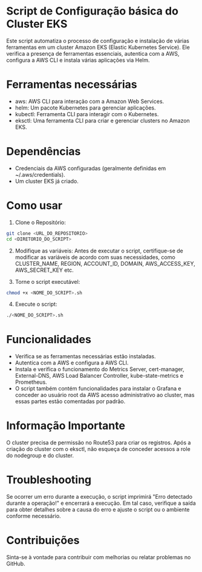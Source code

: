 # Script de Configuração básica do Cluster EKS

Este script automatiza o processo de configuração e instalação de várias ferramentas em um cluster Amazon EKS (Elastic Kubernetes Service). Ele verifica a presença de ferramentas essenciais, autentica com a AWS, configura a AWS CLI e instala várias aplicações via Helm.

# Ferramentas necessárias

- aws: AWS CLI para interação com a Amazon Web Services.
- helm: Um pacote Kubernetes para gerenciar aplicações.
- kubectl: Ferramenta CLI para interagir com o Kubernetes.
- eksctl: Uma ferramenta CLI para criar e gerenciar clusters no Amazon EKS.

# Dependências

- Credenciais da AWS configuradas (geralmente definidas em ~/.aws/credentials).
- Um cluster EKS já criado.

# Como usar

1. Clone o Repositório:
```bash
git clone <URL_DO_REPOSITORIO>
cd <DIRETORIO_DO_SCRIPT>
```
2. Modifique as variáveis:
Antes de executar o script, certifique-se de modificar as variáveis de acordo com suas necessidades, como CLUSTER_NAME, REGION, ACCOUNT_ID, DOMAIN, AWS_ACCESS_KEY, AWS_SECRET_KEY etc.

3. Torne o script executável:
```bash
chmod +x <NOME_DO_SCRIPT>.sh
```

4. Execute o script:
```bash
./<NOME_DO_SCRIPT>.sh
```

# Funcionalidades

- Verifica se as ferramentas necessárias estão instaladas.
- Autentica com a AWS e configura a AWS CLI.
- Instala e verifica o funcionamento do Metrics Server, cert-manager, External-DNS, AWS Load Balancer Controller, kube-state-metrics e Prometheus.
- O script também contém funcionalidades para instalar o Grafana e conceder ao usuário root da AWS acesso administrativo ao cluster, mas essas partes estão comentadas por padrão.

# Informação Importante

O cluster precisa de permissão no Route53 para criar os registros. Após a criação do cluster com o eksctl, não esqueça de conceder acessos a role do nodegroup e do cluster.
# Troubleshooting

Se ocorrer um erro durante a execução, o script imprimirá "Erro detectado durante a operação!" e encerrará a execução. Em tal caso, verifique a saída para obter detalhes sobre a causa do erro e ajuste o script ou o ambiente conforme necessário.

# Contribuições

Sinta-se à vontade para contribuir com melhorias ou relatar problemas no GitHub.
